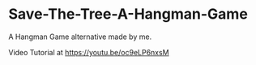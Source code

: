 # Save-The-Tree-A-Hangman-Game
A Hangman Game alternative made by me.

Video Tutorial at https://youtu.be/oc9eLP6nxsM
